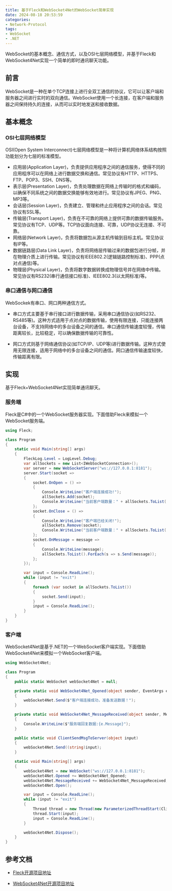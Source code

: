 ```yaml
---
title: 基于Fleck和WebSocket4Net的WebSocket简单实现
date: 2024-08-18 20:53:59
categories:
- Network-Protocol
tags:
- WebSocket
- .NET
---
```


WebSocket的基本概念、通信方式，以及OSI七层网络模型，并基于Fleck和WebSocket4Net实现一个简单的即时通讯聊天功能。

<!--more-->

## 前言

WebSocket是一种在单个TCP连接上进行全双工通信的协议，它可以让客户端和服务器之间进行实时的双向通信。WebSocket使用一个长连接，在客户端和服务器之间保持持久的连接，从而可以实时地发送和接收数据。

## 基本概念

### OSI七层网络模型

OSI(Open System Interconnect)七层网络模型是一种将计算机网络体系结构按照功能划分为七层的标准模型。

- 应用层(Application Layer)，负责提供应用程序之间的通信服务，使得不同的应用程序可以在网络上进行数据交换和通信。常见协议有HTTP、HTTPS、FTP、POP3、SSH、DNS等。
- 表示层(Presentation Layer)，负责处理数据在网络上传输时的格式和编码，以确保不同系统之间的数据交换能够有效地进行。常见协议有JPEG、PNG、MP3等。
- 会话层(Session Layer)，负责建立、管理和终止应用程序之间的会话。常见协议有SSL等。
- 传输层(Transport Layer)，负责在不可靠的网络上提供可靠的数据传输服务。常见协议有TCP、UDP等。TCP协议面向连接、可靠，UDP协议无连接、不可靠。
- 网络层(Network Layer)，负责将数据包从源主机传输到目标主机。常见协议有IP等。
- 数据链路层(Data Link Layer)，负责将网络层传输过来的数据包进行分帧，并在物理介质上进行传输。常见协议有IEEE802.2(逻辑链路控制标准)、PPP(点对点通信)等。
- 物理层(Physical Layer)，负责将数字数据转换成物理信号并在网络中传输。常见协议有RS232(串行通信接口标准)、IEEE802.3(以太网标准)等。

### 串口通信与网口通信

WebSockek有串口、网口两种通信方式。

- 串口方式‌主要基于串行接口进行数据传输，采用串口通信协议(如RS232、RS485等)。这种方式适用于点对点的数据传输，使用有限连接，只能连接两台设备，不支持网络中的多台设备之间的通信。串口通信传输速度较慢，传输距离较长，比较稳定，可以确保数据传输的可靠性。

- 网口方式‌则基于网络通信协议(如TCP/IP、UDP等)进行数据传输。这种方式使用无限连接，适用于网络中的多台设备之间的通信。网口通信传输速度较快，传输距离有限。

## 实现

基于Fleck+WebSocket4Net实现简单通讯聊天。

### 服务端

Fleck是C#中的一个WebSocket服务器实现。下面借助Fleck来模拟一个WebSocket服务端。

```c#
using Fleck;

class Program
{
    static void Main(string[] args)
    {
        FleckLog.Level = LogLevel.Debug;
        var allSockets = new List<IWebSocketConnection>();
        var server = new WebSocketServer("ws://127.0.0.1:8181");
        server.Start(socket =>
        {
            socket.OnOpen = () =>
            {
                Console.WriteLine("客户端连接成功!");
                allSockets.Add(socket);
                Console.WriteLine("当前客户端数量：" + allSockets.ToList().Count);
            };
            socket.OnClose = () =>
            {
                Console.WriteLine("客户端已经关闭!");
                allSockets.Remove(socket);
                Console.WriteLine("当前客户端数量：" + allSockets.ToList().Count);
            };
            socket.OnMessage = message =>
            {
                Console.WriteLine(message);
                allSockets.ToList().ForEach(s => s.Send(message));
            };
        });

        var input = Console.ReadLine();
        while (input != "exit")
        {
            foreach (var socket in allSockets.ToList())
            {
                socket.Send(input);
            }
            input = Console.ReadLine();
        }
    }
}
```

### 客户端

WebSocket4Net是基于.NET的一个WebSocket客户端实现。下面借助WebSocket4Net来模拟一个WebSocket客户端。

```c#
using WebSocket4Net;

class Program
{
    public static WebSocket webSocket4Net = null;

    private static void WebSocket4Net_Opened(object sender, EventArgs e)
    {
        webSocket4Net.Send($"客户端连接成功，准备发送数据！");
    }

    private static void WebSocket4Net_MessageReceived(object sender, MessageReceivedEventArgs e)
    {
        Console.WriteLine($"服务端回复数据:{e.Message}");
    }

    public static void ClientSendMsgToServer(object input)
    {
        webSocket4Net.Send((string)input);
    }

    static void Main(string[] args)
    {
        webSocket4Net = new WebSocket("ws://127.0.0.1:8181");
        webSocket4Net.Opened += WebSocket4Net_Opened;
        webSocket4Net.MessageReceived += WebSocket4Net_MessageReceived;
        webSocket4Net.Open();

        var input = Console.ReadLine();
        while (input != "exit")
        {
            Thread thread = new Thread(new ParameterizedThreadStart(ClientSendMsgToServer));
            thread.Start(input);
            input = Console.ReadLine();
        }

        webSocket4Net.Dispose();
    }
}
```

## 参考文档

- [Fleck开源项目地址](https://github.com/statianzo/Fleck)

- [WebSocket4Net开源项目地址](https://github.com/kerryjiang/WebSocket4Net)